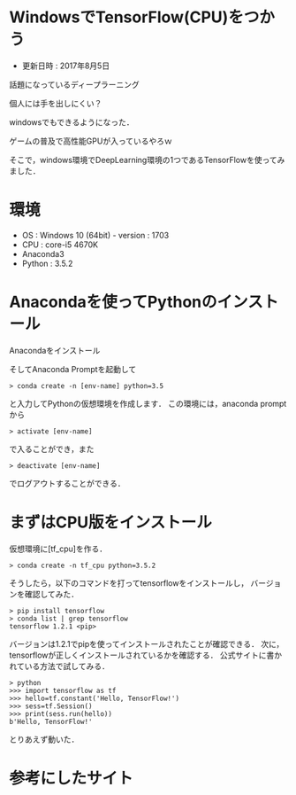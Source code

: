 # WindowsでTensorFlow(CPU)をつかう
* 更新日時 : 2017年8月5日

話題になっているディープラーニング

個人には手を出しにくい？

windowsでもできるようになった．

ゲームの普及で高性能GPUが入っているやろｗ

そこで，windows環境でDeepLearning環境の1つであるTensorFlowを使ってみました．

# 環境
* OS : Windows 10 (64bit) - version : 1703
* CPU : core-i5 4670K
* Anaconda3
* Python : 3.5.2


# Anacondaを使ってPythonのインストール
Anacondaをインストール

そしてAnaconda Promptを起動して

```console:anaconda prompt
> conda create -n [env-name] python=3.5
```
と入力してPythonの仮想環境を作成します．
この環境には，anaconda promptから

```console:windows
> activate [env-name]
```

で入ることができ，また

```console:windows
> deactivate [env-name]
```

でログアウトすることができる．

# まずはCPU版をインストール

仮想環境に[tf_cpu]を作る．

```cmd:cmd
> conda create -n tf_cpu python=3.5.2
```

そうしたら，以下のコマンドを打ってtensorflowをインストールし，
バージョンを確認してみた．

```cmd:cmd
> pip install tensorflow
> conda list | grep tensorflow
tensorflow 1.2.1 <pip>
```

バージョンは1.2.1でpipを使ってインストールされたことが確認できる．
次に，tensorflowが正しくインストールされているかを確認する．
公式サイトに書かれている方法で試してみる．

```cmd:cmd
> python
>>> import tensorflow as tf
>>> hello=tf.constant('Hello, TensorFlow!')
>>> sess=tf.Session()
>>> print(sess.run(hello))
b'Hello, TensorFlow!'
```
とりあえず動いた．


# 参考にしたサイト
